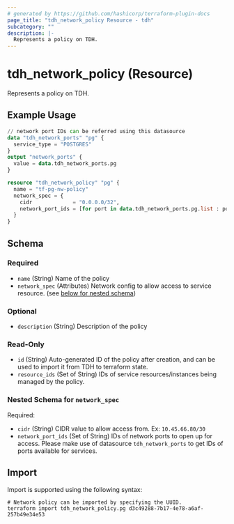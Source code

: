 ```yaml
---
# generated by https://github.com/hashicorp/terraform-plugin-docs
page_title: "tdh_network_policy Resource - tdh"
subcategory: ""
description: |-
  Represents a policy on TDH.
---
```


# tdh_network_policy (Resource)

Represents a policy on TDH.

## Example Usage

```terraform
// network port IDs can be referred using this datasource
data "tdh_network_ports" "pg" {
  service_type = "POSTGRES"
}
output "network_ports" {
  value = data.tdh_network_ports.pg
}

resource "tdh_network_policy" "pg" {
  name = "tf-pg-nw-policy"
  network_spec = {
    cidr             = "0.0.0.0/32",
    network_port_ids = [for port in data.tdh_network_ports.pg.list : port.id]
  }
}
```

<!-- schema generated by tfplugindocs -->
## Schema

### Required

- `name` (String) Name of the policy
- `network_spec` (Attributes) Network config to allow access to service resource. (see [below for nested schema](#nestedatt--network_spec))

### Optional

- `description` (String) Description of the policy

### Read-Only

- `id` (String) Auto-generated ID of the policy after creation, and can be used to import it from TDH to terraform state.
- `resource_ids` (Set of String) IDs of service resources/instances being managed by the policy.

<a id="nestedatt--network_spec"></a>
### Nested Schema for `network_spec`

Required:

- `cidr` (String) CIDR value to allow access from. Ex: `10.45.66.80/30`
- `network_port_ids` (Set of String) IDs of network ports to open up for access. Please make use of datasource `tdh_network_ports` to get IDs of ports available for services.

## Import

Import is supported using the following syntax:

```shell
# Network policy can be imported by specifying the UUID.
terraform import tdh_network_policy.pg d3c49288-7b17-4e78-a6af-257b49e34e53
```
